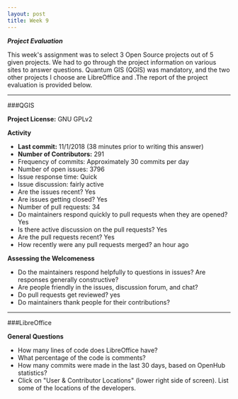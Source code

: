 ```yaml
---
layout: post
title: Week 9
---
```

___Project Evaluation___

This week's assignment was to select 3 Open Source projects out of 5 given projects. We had to go through the project information on various sites to answer questions. Quantum GIS (QGIS) was mandatory, and the two other projects I choose are LibreOffice and .The report of the project evaluation is provided below.
_____________________________________________________________________________________________________________
###QGIS

__Project License:__ GNU GPLv2

__Activity__

* __Last commit:__ 11/1/2018 (38 minutes prior to writing this answer)
* __Number of Contributors:__ 291
* Frequency of commits: Approximately 30 commits per day 
* Number of open issues: 3796
* Issue response time: Quick
* Issue discussion: fairly active
* Are the issues recent? Yes
* Are issues getting closed? Yes
* Number of pull requests: 34
* Do maintainers respond quickly to pull requests when they are opened? Yes
* Is there active discussion on the pull requests? Yes
* Are the pull requests recent? Yes
* How recently were any pull requests merged? an hour ago

__Assessing the Welcomeness__
* Do the maintainers respond helpfully to questions in issues? Are responses generally constructive?
* Are people friendly in the issues, discussion forum, and chat?
* Do pull requests get reviewed? yes
* Do maintainers thank people for their contributions?

___________________________________________________________________________________________________________
###LibreOffice

__General Questions__
* How many lines of code does LibreOffice have?
* What percentage of the code is comments?
* How many commits were made in the last 30 days, based on OpenHub statistics?
* Click on "User & Contributor Locations" (lower right side of screen). List some of the locations of
the developers.





